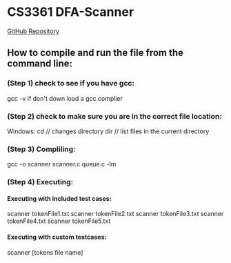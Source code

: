 # CS3361 DFA-Scanner
[GitHub Repository](https://github.com/stephencdevaney/CS3361_ProgLang_Scanner.git)



## How to compile and run the file from the command line:
### (Step 1) check to see if you have gcc:
gcc -v
if don't down load a gcc complier

### (Step 2) check to make sure you are in the correct file location:
Windows:
cd // changes directory
dir // list files in the current directory


### (Step 3) Compliling:
gcc -o scanner scanner.c queue.c -lm

### (Step 4) Executing:
#### Executing with included test cases:
scanner tokenFile1.txt
scanner tokenFile2.txt
scanner tokenFile3.txt
scanner tokenFile4.txt
scanner tokenFile5.txt


#### Executing with custom testcases:
scanner [tokens file name]

